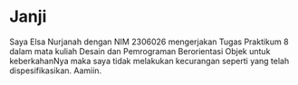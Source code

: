 # Janji
Saya Elsa Nurjanah dengan NIM 2306026 mengerjakan Tugas Praktikum 8 dalam mata kuliah Desain dan Pemrograman Berorientasi Objek untuk keberkahanNya maka saya tidak melakukan kecurangan seperti yang telah dispesifikasikan. Aamiin.
